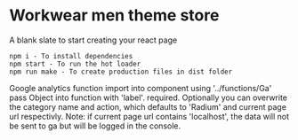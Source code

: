 # Workwear men theme store

A blank slate to start creating your react page

	npm i - To install dependencies
	npm start - To run the hot loader
	npm run make - To create production files in dist folder

Google analytics function
	import into component using '../functions/Ga'
	pass Object into function with 'label'. required.
	Optionally you can overwrite the category name and action, which defaults to 'Radium' and current page url respectivly.
	Note: if current page url contains 'localhost', the data will not be sent to ga but will be logged in the console.